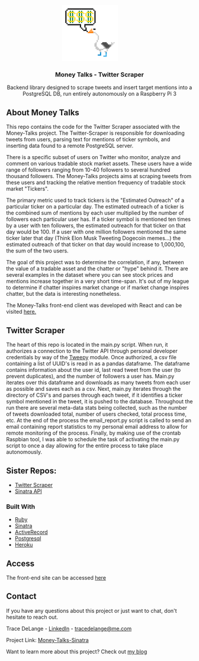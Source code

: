 

<!-- PROJECT LOGO -->
<br />
<p align="center">
<img src='./assets/bfb.png' alt='Project Logo' style="margin-right: 10%; width: 30%; height:auto">
  <!-- <a href="https://github.com/github_username/repo_name">
    <img src="images/logo.png" alt="Logo" width="80" height="80">
  </a> -->

  <h3 align="center">Money Talks - Twitter Scraper</h3>

  <p align="center">
    Backend library designed to scrape tweets and insert target mentions into a PostgreSQL DB, run entirely autonomously on a Raspberry Pi 3
    <br />
  </p>
</p>

<!-- ABOUT THE PROJECT -->
## About Money Talks
This repo contains the code for the Twitter Scraper associated with the Money-Talks project. The Twitter-Scraper is responsible for downloading tweets from users, parsing text for mentions of ticker symbols, and inserting data found to a remote PostgreSQL server.

There is a specific subset of users on Twitter who monitor, analyze and comment on various tradable stock market assets. These users have a wide range of followers ranging from 10-40 followers to several hundred thousand followers. The Money-Talks projects aims at scraping tweets from these users and tracking the relative mention frequency of tradable stock market "Tickers".

The primary metric used to track tickers is the "Estimated Outreach" of a particular ticker on a particular day. The estimated outreach of a ticker is the combined sum of mentions by each user multiplied by the number of followers each particular user has. If a ticker symbol is mentioned ten times by a user with ten followers, the estimated outreach for that ticker on that day would be 100. If a user with one million followers mentioned the same ticker later that day (Think Elon Musk Tweeting Dogecoin memes...) the estimated outreach of that ticker on that day would increase to 1,000,100, the sum of the two users.

The goal of this project was to determine the correlation, if any, between the value of a tradable asset and the chatter or "hype" behind it. There are several examples in the dataset where you can see stock prices and mentions increase together in a very short time-span. It's out of my league to determine if chatter inspires market change or if market change inspires chatter, but the data is interesting nonetheless. 

The Money-Talks front-end client was developed with React and can be visited <a href='https://money-talks-front-end.herokuapp.com/'>here.</a>

## Twitter Scraper

The heart of this repo is located in the main.py script. When run, it authorizes a connection to the Twitter API through personal developer credentials by way of the [Tweepy](https://www.tweepy.org/) module. Once authorized, a csv file containing a list of UUID's is read in as a pandas dataframe. The dataframe contains information about the user id, last read tweet from the user (to prevent duplicates), and the number of followers a user has. Main.py iterates over this dataframe and downloads as many tweets from each user as possible and saves each as a csv. Next, main.py iterates through the directory of CSV's and parses through each tweet, if it identifies a ticker symbol mentioned in the tweet, it is pushed to the database. Throughout the run there are several meta-data stats being collected, such as the number of tweets downloaded total, number of users checked, total process time, etc. At the end of the process the email_report.py script is called to send an email containing report statistics to my personal email address to allow for remote monitoring of the process. Finally, by making use of the crontab Raspbian tool, I was able to schedule the task of activating the main.py script to once a day allowing for the entire process to take place autonomously.


## Sister Repos:

 * [Twitter Scraper](https://github.com/tracedelange/money-talks-twitter-scrape)
 * [Sinatra API](https://github.com/tracedelange/money-talks-sinatra)


### Built With

* [Ruby](https://www.ruby-lang.org/en/)
* [Sinatra](http://sinatrarb.com/)
* [ActiveRecord](https://guides.rubyonrails.org/active_record_basics.html)
* [Postgresql](https://www.postgresql.org/)
* [Heroku](https://id.heroku.com/login)



<!-- GETTING STARTED -->
## Access

The front-end site can be accessed [here](https://money-talks-front-end.herokuapp.com/)


<!-- CONTACT -->
## Contact

If you have any questions about this project or just want to chat, don't hesitate to reach out.

Trace DeLange - [LinkedIn](linkedin.com/in/trace-delange-991067169) - tracedelange@me.com

Project Link: [Money-Talks-Sinatra](https://github.com/tracedelange/money-talks-front-end)

Want to learn more about this project? Check out [my blog](https://tracedelange.github.io/)
